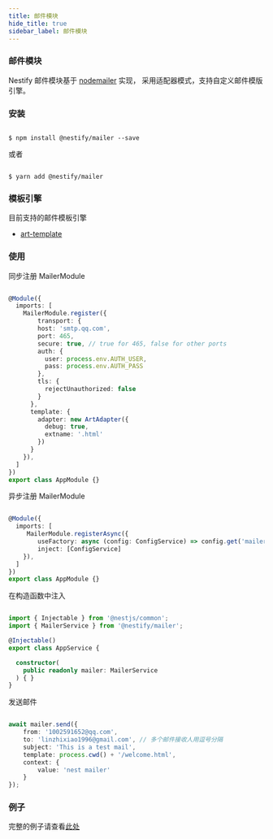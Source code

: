```yaml
---
title: 邮件模块
hide_title: true
sidebar_label: 邮件模块
---
```


### 邮件模块

Nestify 邮件模块基于 [nodemailer](https://github.com/nodemailer/nodemailer) 实现，
采用适配器模式，支持自定义邮件模版引擎。

### 安装

``` shell

$ npm install @nestify/mailer --save

```

或者

``` shell

$ yarn add @nestify/mailer

```

### 模板引擎
目前支持的邮件模板引擎

* [art-template](http://aui.github.io/art-template/zh-cn/index.html)

### 使用

同步注册 MailerModule

``` typescript

@Module({
  imports: [
    MailerModule.register({
        transport: {
        host: 'smtp.qq.com',
        port: 465,
        secure: true, // true for 465, false for other ports
        auth: {
          user: process.env.AUTH_USER,
          pass: process.env.AUTH_PASS
        },
        tls: {
          rejectUnauthorized: false
        }
      },
      template: {
        adapter: new ArtAdapter({
          debug: true,
          extname: '.html'
        })
      }
    }),
  ]
})
export class AppModule {}

```

异步注册 MailerModule

``` typescript

@Module({
  imports: [
     MailerModule.registerAsync({
        useFactory: async (config: ConfigService) => config.get('mailer'),
        inject: [ConfigService]
    }),
  ]
})
export class AppModule {}

```

在构造函数中注入

``` typescript

import { Injectable } from '@nestjs/common';
import { MailerService } from '@nestify/mailer';

@Injectable()
export class AppService {

  constructor(
    public readonly mailer: MailerService
  ) { }
}

```

发送邮件

``` typescript

await mailer.send({
    from: '1002591652@qq.com',
    to: 'linzhixiao1996@gmail.com', // 多个邮件接收人用逗号分隔
    subject: 'This is a test mail',
    template: process.cwd() + '/welcome.html',
    context: {
        value: 'nest mailer'
    }
});

```

### 例子

完整的例子请查看[此处](https://github.com/ZhiXiao-Lin/nestify/tree/master/examples/03-mailer)
